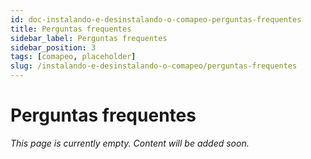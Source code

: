 ```yaml
---
id: doc-instalando-e-desinstalando-o-comapeo-perguntas-frequentes
title: Perguntas frequentes
sidebar_label: Perguntas frequentes
sidebar_position: 3
tags: [comapeo, placeholder]
slug: /instalando-e-desinstalando-o-comapeo/perguntas-frequentes
---
```


# Perguntas frequentes

*This page is currently empty. Content will be added soon.*
